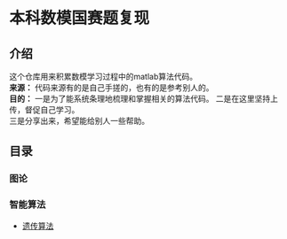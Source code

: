 # 本科数模国赛题复现
## 介绍
这个仓库用来积累数模学习过程中的matlab算法代码。  
**来源：** 代码来源有的是自己手搓的，也有的是参考别人的。  
**目的：** 一是为了能系统条理地梳理和掌握相关的算法代码。
    二是在这里坚持上传，督促自己学习。  
    三是分享出来，希望能给别人一些帮助。
## 目录
### 图论  
### 智能算法 
- [遗传算法](https://github.com/zilong-shao/matlab-algorithm-code/tree/main/Genetic%20Algorithm)  

